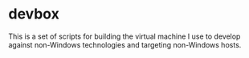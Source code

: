# devbox

This is a set of scripts for building the virtual machine I use to develop against non-Windows technologies and targeting non-Windows hosts.
